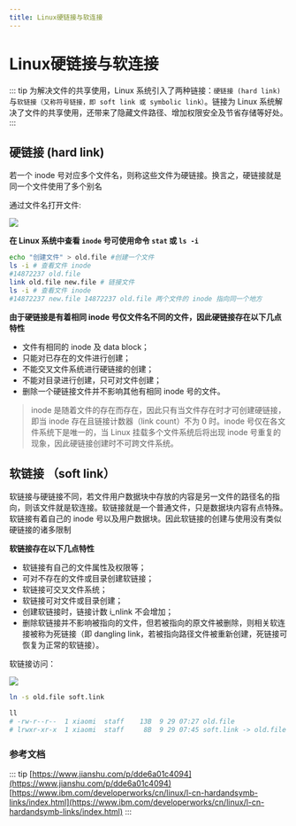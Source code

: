```yaml
---
title: Linux硬链接与软连接
---
```




# Linux硬链接与软连接  

::: tip
为解决文件的共享使用，Linux 系统引入了两种链接：`硬链接 (hard link)` 与`软链接（又称符号链接，即 soft link 或 symbolic link）`。链接为 Linux 系统解决了文件的共享使用，还带来了隐藏文件路径、增加权限安全及节省存储等好处。
:::


## 硬链接 (hard link)  

<span class="vp-primary-text">若一个 inode 号对应多个文件名，则称这些文件为硬链接。换言之，硬链接就是同一个文件使用了多个别名</span>

通过文件名打开文件:

![](https://www.ibm.com/developerworks/cn/linux/l-cn-hardandsymb-links/image001.jpg)


**在 Linux 系统中查看 `inode` 号可使用命令 `stat` 或 `ls -i`**

```bash
echo "创建文件" > old.file #创建一个文件
ls -i # 查看文件 inode
#14872237 old.file
link old.file new.file # 链接文件
ls -i # 查看文件 inode
#14872237 new.file 14872237 old.file 两个文件的 inode 指向同一个地方
```

**由于硬链接是有着相同 inode 号仅文件名不同的文件，因此硬链接存在以下几点特性**

* 文件有相同的 inode 及 data block；
* 只能对已存在的文件进行创建；
* 不能交叉文件系统进行硬链接的创建；
* 不能对目录进行创建，只可对文件创建；
* 删除一个硬链接文件并不影响其他有相同 inode 号的文件。

> inode 是随着文件的存在而存在，因此只有当文件存在时才可创建硬链接，即当 inode 存在且链接计数器（link count）不为 0 时。inode 号仅在各文件系统下是唯一的，当 Linux 挂载多个文件系统后将出现 inode 号重复的现象，因此硬链接创建时不可跨文件系统。

## 软链接 （soft link）

<span class="vp-primary-text">软链接与硬链接不同，<span class="vp-danger-text">若文件用户数据块中存放的内容是另一文件的路径名的指向，则该文件就是软连接</span>。软链接就是一个普通文件，只是数据块内容有点特殊。软链接有着自己的 inode 号以及用户数据块。因此软链接的创建与使用没有类似硬链接的诸多限制</span>


**软链接存在以下几点特性**

* 软链接有自己的文件属性及权限等；
* 可对不存在的文件或目录创建软链接；
* 软链接可交叉文件系统；
* 软链接可对文件或目录创建；
* 创建软链接时，链接计数 i_nlink 不会增加；
* 删除软链接并不影响被指向的文件，但若被指向的原文件被删除，则相关软连接被称为死链接（即 dangling link，若被指向路径文件被重新创建，死链接可恢复为正常的软链接）。

软链接访问：

![](https://www.ibm.com/developerworks/cn/linux/l-cn-hardandsymb-links/image002.jpg)


```bash
ln -s old.file soft.link

ll
# -rw-r--r--  1 xiaomi  staff    13B  9 29 07:27 old.file
# lrwxr-xr-x  1 xiaomi  staff     8B  9 29 07:45 soft.link -> old.file
```

### 参考文档

::: tip
[https://www.jianshu.com/p/dde6a01c4094](https://www.jianshu.com/p/dde6a01c4094)
[https://www.ibm.com/developerworks/cn/linux/l-cn-hardandsymb-links/index.html](https://www.ibm.com/developerworks/cn/linux/l-cn-hardandsymb-links/index.html)
:::
